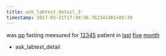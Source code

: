 ```yaml
---
title: ask_labtest_detail_3
timestamp: 2017-03-21T17:39:36.762141401+05:30
---
```


was [pp](labtest_name) fasting meesured for [12345](number/patient_id) patient in [last](is_prev_next) [five](count) [month](is_years_months_days_hours_minutes)
* ask_labtest_detail
